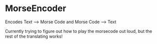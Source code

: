 # MorseEncoder
Encodes Text --> Morse Code and Morse Code --> Text

Currently trying to figure out how to play the morsecode out loud, but the rest of the translating works!
